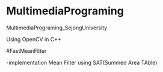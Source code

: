 # MultimediaPrograming
MultimediaPrograming_SejongUniversity

Using OpenCV in C++



#FastMeanFilter

-implementation Mean Filter using SAT(Summed Area TAble)
